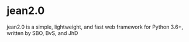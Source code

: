 # jean2.0

jean2.0 is a simple, lightweight, and fast web framework for Python 3.6+, written by SBO, BvS, and JhD
